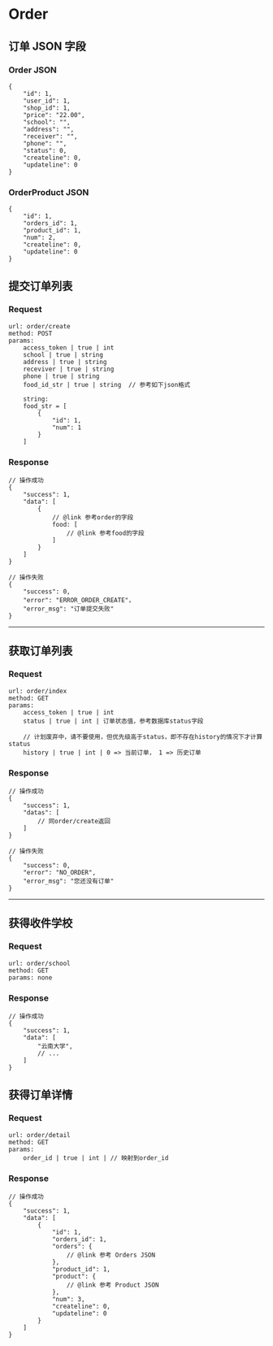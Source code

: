# Order

## 订单 JSON 字段

### Order JSON

	{
		"id": 1,
		"user_id": 1,
		"shop_id": 1,
		"price": "22.00",
		"school": "",
		"address": "",
		"receiver": "",
		"phone": "",
		"status": 0,
		"createline": 0,
		"updateline": 0
	}

### OrderProduct JSON

	{
		"id": 1,
		"orders_id": 1,
		"product_id": 1,
		"num": 2,
		"createline": 0,
		"updateline": 0
	}

## 提交订单列表

### Request

	url: order/create
	method: POST
	params:
		access_token | true | int
		school | true | string
		address | true | string
		receviver | true | string
		phone | true | string
		food_id_str | true | string  // 参考如下json格式

		string:
		food_str = [
			{
				"id": 1,
				"num": 1
			}
		]

### Response

	// 操作成功
	{
		"success": 1,
		"data": [
			{
				// @link 参考order的字段
				food: [
					// @link 参考food的字段
				]
			}
		]
	}
	
	// 操作失败
	{
		"success": 0,
		"error": "ERROR_ORDER_CREATE"，
		"error_msg": "订单提交失败"
	}

---

## 获取订单列表
### Request

	url: order/index
	method: GET
	params:
		access_token | true | int
		status | true | int | 订单状态值，参考数据库status字段

		// 计划废弃中，请不要使用，但优先级高于status，即不存在history的情况下才计算status
		history | true | int | 0 => 当前订单， 1 => 历史订单

### Response

	// 操作成功
	{
		"success": 1,
		"datas": [
			// 同order/create返回
		]
	}

	// 操作失败
	{
		"success": 0,
		"error": "NO_ORDER",
		"error_msg": "您还没有订单"
	}

---

## 获得收件学校

### Request

	url: order/school
	method: GET
	params: none

### Response

	// 操作成功
	{
		"success": 1,
		"data": [
			"云南大学",
			// ...
		]
	}

## 获得订单详情

### Request

	url: order/detail
	method: GET
	params:
		order_id | true | int | // 映射到order_id

### Response

	// 操作成功
	{
		"success": 1,
		"data": [
			{
				"id": 1,
				"orders_id": 1,
				"orders": {
					// @link 参考 Orders JSON
				},
				"product_id": 1,
				"product": {
					// @link 参考 Product JSON
				},
				"num": 3,
				"createline": 0,
				"updateline": 0
			}
		]
	}